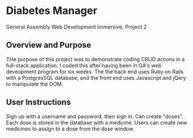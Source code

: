 
# Diabetes Manager
General Assembly Web Development Immersive, Project 2

## Overview and Purpose
THe purpose of this project was to demonstrate coding CRUD actions in a full-stack application. I coded this after having been in GA's web deveopment program for six weeks. The the back end uses Ruby on Rails with a PostgresSQL database, and the front end uses Javascript and jQery to manipulate the DOM.

## User Instructions
Sign up with a username and password, then sign in. Can create "doses". Each dose is stored in the database with a medicine. Users can create new medicines to assign to a dose from the dose window.
